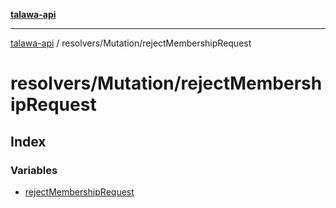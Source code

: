 [**talawa-api**](../../../README.md)

***

[talawa-api](../../../modules.md) / resolvers/Mutation/rejectMembershipRequest

# resolvers/Mutation/rejectMembershipRequest

## Index

### Variables

- [rejectMembershipRequest](variables/rejectMembershipRequest.md)
